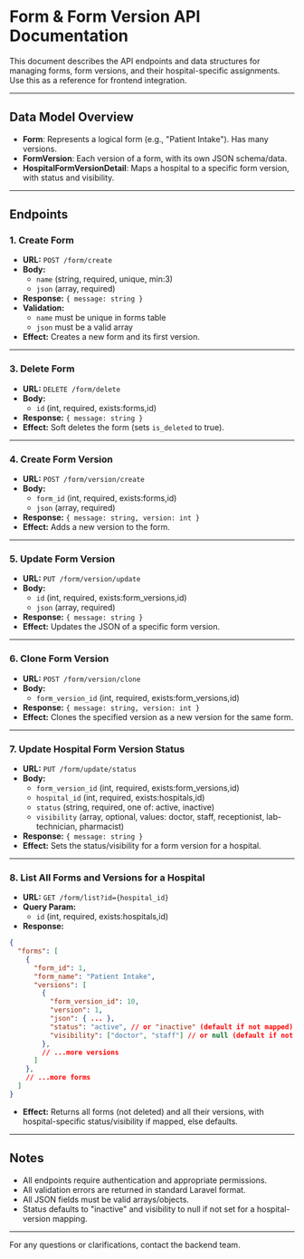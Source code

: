 # Form & Form Version API Documentation

This document describes the API endpoints and data structures for managing forms, form versions, and their hospital-specific assignments. Use this as a reference for frontend integration.

---

## Data Model Overview

- **Form**: Represents a logical form (e.g., "Patient Intake"). Has many versions.
- **FormVersion**: Each version of a form, with its own JSON schema/data.
- **HospitalFormVersionDetail**: Maps a hospital to a specific form version, with status and visibility.

---

## Endpoints

### 1. Create Form
- **URL:** `POST /form/create`
- **Body:**
  - `name` (string, required, unique, min:3)
  - `json` (array, required)
- **Response:** `{ message: string }`
- **Validation:**
  - `name` must be unique in forms table
  - `json` must be a valid array
- **Effect:** Creates a new form and its first version.

---


### 3. Delete Form
- **URL:** `DELETE /form/delete`
- **Body:**
  - `id` (int, required, exists:forms,id)
- **Response:** `{ message: string }`
- **Effect:** Soft deletes the form (sets `is_deleted` to true).

---

### 4. Create Form Version
- **URL:** `POST /form/version/create`
- **Body:**
  - `form_id` (int, required, exists:forms,id)
  - `json` (array, required)
- **Response:** `{ message: string, version: int }`
- **Effect:** Adds a new version to the form.

---

### 5. Update Form Version
- **URL:** `PUT /form/version/update`
- **Body:**
  - `id` (int, required, exists:form_versions,id)
  - `json` (array, required)
- **Response:** `{ message: string }`
- **Effect:** Updates the JSON of a specific form version.

---

### 6. Clone Form Version
- **URL:** `POST /form/version/clone`
- **Body:**
  - `form_version_id` (int, required, exists:form_versions,id)
- **Response:** `{ message: string, version: int }`
- **Effect:** Clones the specified version as a new version for the same form.

---

### 7. Update Hospital Form Version Status
- **URL:** `PUT /form/update/status`
- **Body:**
  - `form_version_id` (int, required, exists:form_versions,id)
  - `hospital_id` (int, required, exists:hospitals,id)
  - `status` (string, required, one of: active, inactive)
  - `visibility` (array, optional, values: doctor, staff, receptionist, lab-technician, pharmacist)
- **Response:** `{ message: string }`
- **Effect:** Sets the status/visibility for a form version for a hospital.

---

### 8. List All Forms and Versions for a Hospital
- **URL:** `GET /form/list?id={hospital_id}`
- **Query Param:**
  - `id` (int, required, exists:hospitals,id)
- **Response:**
```json
{
  "forms": [
    {
      "form_id": 1,
      "form_name": "Patient Intake",
      "versions": [
        {
          "form_version_id": 10,
          "version": 1,
          "json": { ... },
          "status": "active", // or "inactive" (default if not mapped)
          "visibility": ["doctor", "staff"] // or null (default if not mapped)
        },
        // ...more versions
      ]
    },
    // ...more forms
  ]
}
```
- **Effect:** Returns all forms (not deleted) and all their versions, with hospital-specific status/visibility if mapped, else defaults.

---

## Notes
- All endpoints require authentication and appropriate permissions.
- All validation errors are returned in standard Laravel format.
- All JSON fields must be valid arrays/objects.
- Status defaults to "inactive" and visibility to null if not set for a hospital-version mapping.

---

For any questions or clarifications, contact the backend team.

